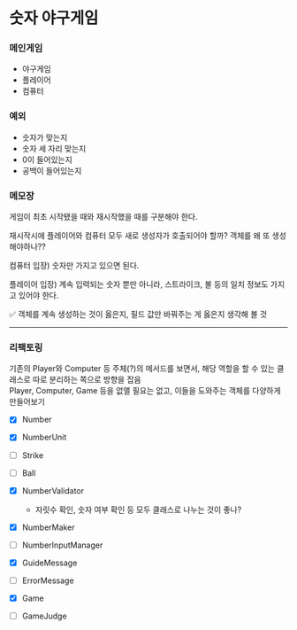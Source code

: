 # 숫자 야구게임

### 메인게임
- 야구게임
- 플레이어
- 컴퓨터

### 예외
- 숫자가 맞는지
- 숫자 세 자리 맞는지
- 0이 들어있는지
- 공백이 들어있는지

### 메모장
게임이 최초 시작됐을 때와 재시작했을 때를 구분해야 한다.

재시작시에 플레이어와 컴퓨터 모두 새로 생성자가 호출되어야 할까?
객체를 왜 또 생성해야하나??

컴퓨터 입장)
숫자만 가지고 있으면 된다.

플레이어 입장)
계속 입력되는 숫자 뿐만 아니라, 스트라이크, 볼 등의 일치 정보도 가지고 있어야 한다.

✅ 객체를 계속 생성하는 것이 옳은지, 필드 값만 바꿔주는 게 옳은지 생각해 볼 것

---

### 리팩토링
기존의 Player와 Computer 등 주체(?)의 메서드를 보면서, 해당 역할을 할 수 있는 클래스로 따로 분리하는 쪽으로 방향을 잡음 <br>
Player, Computer, Game 등을 없앨 필요는 없고, 이들을 도와주는 객체를 다양하게 만들어보기 <br>

- [x] Number
- [x] NumberUnit
- [ ] Strike
- [ ] Ball
- [x] NumberValidator
  - 자릿수 확인, 숫자 여부 확인 등 모두 클래스로 나누는 것이 좋나?
- [x] NumberMaker
- [ ] NumberInputManager 
- [x] GuideMessage
- [ ] ErrorMessage
- [x] Game
- [ ] GameJudge

